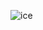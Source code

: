 ![ice](https://user-images.githubusercontent.com/79944786/131254467-d1c9b6a4-9bac-4ad0-a829-fdf666a1dddf.jpg)
